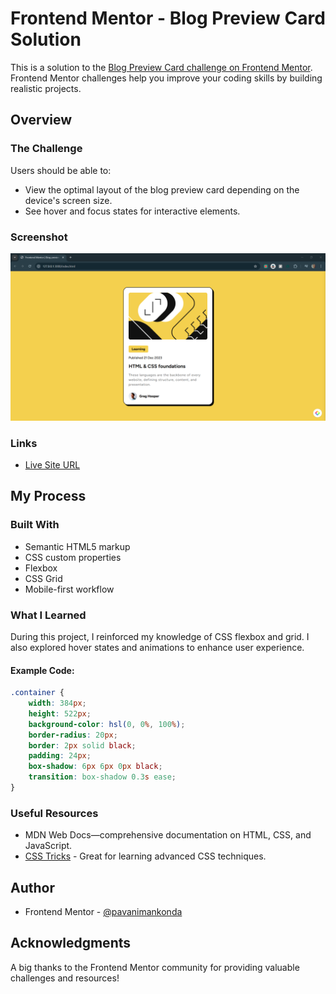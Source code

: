 # Frontend Mentor - Blog Preview Card Solution

This is a solution to the [Blog Preview Card challenge on Frontend Mentor](https://www.frontendmentor.io/challenges/blog-preview-card-ckPaj01IcS). Frontend Mentor challenges help you improve your coding skills by building realistic projects.

## Overview

### The Challenge

Users should be able to:

- View the optimal layout of the blog preview card depending on the device's screen size.
- See hover and focus states for interactive elements.

### Screenshot

![Blog Preview Card Screenshot](./Screenshot.png)



### Links

- [Live Site URL](https://pavanimankonda.github.io/Blog-Preview-Card/)

## My Process

### Built With

- Semantic HTML5 markup
- CSS custom properties
- Flexbox
- CSS Grid
- Mobile-first workflow

### What I Learned

During this project, I reinforced my knowledge of CSS flexbox and grid. I also explored hover states and animations to enhance user experience.

#### Example Code:

```css
.container {
    width: 384px;
    height: 522px;
    background-color: hsl(0, 0%, 100%);
    border-radius: 20px;
    border: 2px solid black;
    padding: 24px;
    box-shadow: 6px 6px 0px black;
    transition: box-shadow 0.3s ease;
}
```

### Useful Resources

- MDN Web Docs—comprehensive documentation on HTML, CSS, and JavaScript.
- [CSS Tricks](https://css-tricks.com/) - Great for learning advanced CSS techniques.

## Author

- Frontend Mentor - [@pavanimankonda](https://www.frontendmentor.io/profile/pavanimankonda)

## Acknowledgments

A big thanks to the Frontend Mentor community for providing valuable challenges and resources!

